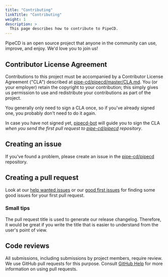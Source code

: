 ```yaml
---
title: "Contributing"
linkTitle: "Contributing"
weight: 1
description: >
  This page describes how to contribute to PipeCD.
---
```


PipeCD is an open source project that anyone in the community can use, improve, and enjoy. We'd love you to join us! 

## Contributor License Agreement

Contributions to this project must be accompanied by a Contributor License Agreement ("CLA") described at [pipe-cd/pipecd/master/CLA.md](https://github.com/pipe-cd/pipecd/blob/master/CLA.md). You (or your employer) retain the copyright to your contribution; this simply gives us permission to use and redistribute your contributions as part of the project.

You generally only need to sign a CLA once, so if you've already signed one, you probably don't need to do it again.

In case you have not signed yet, [pipecd-bot](https://github.com/pipecd-bot) will guide you to sign the CLA _when you send the first pull request to [pipe-cd/pipecd](https://github.com/pipe-cd/pipecd) repository_.

## Creating an issue

If you've found a problem, please create an issue in the [pipe-cd/pipecd](https://github.com/pipe-cd/pipecd/issues) repository.

## Creating a pull request

Look at our [help wanted issues](https://github.com/pipe-cd/pipecd/issues?q=is%3Aissue+is%3Aopen+label%3A"help+wanted") or our [good first issues](https://github.com/pipe-cd/pipecd/issues?q=is%3Aissue+is%3Aopen+label%3A"good+first+issue") for finding some good issues for your first pull request.

### Small tips

The pull request title is used to generate our release changelog. Therefore, it would be great if you write the title that is easier to understand from the user's point of view.

## Code reviews

All submissions, including submissions by project members, require review. We use GitHub pull requests for this purpose. Consult [GitHub Help](https://help.github.com/en/github/collaborating-with-issues-and-pull-requests/about-pull-requests) for more information on using pull requests.
